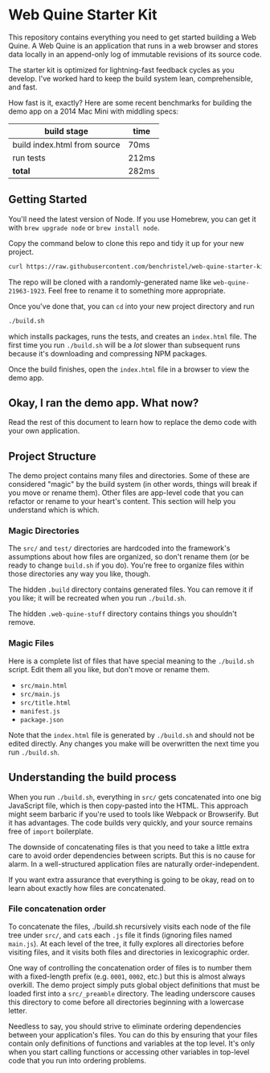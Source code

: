 # Web Quine Starter Kit

This repository contains everything you need to get started
building a Web Quine. A Web Quine is an application that
runs in a web browser and stores data locally in an
append-only log of immutable revisions of its source code.

The starter kit is optimized for lightning-fast feedback
cycles as you develop. I've worked hard to keep the build
system lean, comprehensible, and fast.

How fast is it, exactly? Here are some recent benchmarks for
building the demo app on a 2014 Mac Mini with middling
specs:

build stage | time
----------- | ----
build index.html from source | 70ms
run tests   | 212ms
**total**   | 282ms

## Getting Started

You'll need the latest version of Node. If you use Homebrew,
you can get it with `brew upgrade node` or `brew install node`.

Copy the command below to clone this repo and tidy it up
for your new project.

```bash
curl https://raw.githubusercontent.com/benchristel/web-quine-starter-kit/master/setup.sh | bash
```

The repo will be cloned with a randomly-generated name like
`web-quine-21963-1923`. Feel free to rename it to something
more appropriate.

Once you've done that, you can `cd` into your new project
directory and run

```bash
./build.sh
```

which installs packages, runs the tests, and creates an
`index.html` file. The first time you run `./build.sh` will
be a *lot* slower than subsequent runs because it's
downloading and compressing NPM packages.

Once the build finishes, open the `index.html` file in a
browser to view the demo app.

## Okay, I ran the demo app. What now?

Read the rest of this document to learn how to replace
the demo code with your own application.

## Project Structure

The demo project contains many files and directories. Some
of these are considered "magic" by the build system
(in other words, things will break if you move or rename
them). Other files are app-level code that you can refactor
or rename to your heart's content. This section will help
you understand which is which.

### Magic Directories

The `src/` and `test/` directories are hardcoded into the
framework's assumptions about how files are organized, so
don't rename them (or be ready to change `build.sh` if you
do). You're free to organize files within those directories
any way you like, though.

The hidden `.build` directory contains generated files.
You can remove it if you like; it will be recreated when you
run `./build.sh`.

The hidden `.web-quine-stuff` directory contains things you
shouldn't remove.

### Magic Files

Here is a complete list of files that have special meaning
to the `./build.sh` script. Edit them all you like, but
don't move or rename them.

- `src/main.html`
- `src/main.js`
- `src/title.html`
- `manifest.js`
- `package.json`

Note that the `index.html` file is generated by `./build.sh`
and should not be edited directly. Any changes you make will
be overwritten the next time you run `./build.sh`.

## Understanding the build process

When you run `./build.sh`, everything in `src/` gets
concatenated into one big JavaScript file, which is then
copy-pasted into the HTML. This approach might seem barbaric
if you're used to tools like Webpack or Browserify. But it
has advantages. The code builds very quickly, and your
source remains free of `import` boilerplate.

The downside of concatenating files is that you need
to take a little extra care to avoid order dependencies
between scripts. But this is no cause for alarm. In a
well-structured application files are naturally
order-independent.

If you want extra assurance that everything is going to be
okay, read on to learn about exactly how files are
concatenated.

### File concatenation order

To concatenate the files, ./build.sh recursively visits each
node of the file tree under `src/`, and `cat`s each
`.js` file it finds (ignoring files named `main.js`). At
each level of the tree, it fully explores all directories
before visiting files, and it visits both files and
directories in lexicographic order.

One way of controlling the concatenation order of files is
to number them with a fixed-length prefix (e.g. `0001`,
`0002`, etc.) but this is almost always overkill. The demo
project simply puts global object definitions that must be
loaded first into a `src/_preamble` directory. The leading
underscore causes this directory to come before all
directories beginning with a lowercase letter.

Needless to say, you should strive to eliminate ordering
dependencies between your application's files. You can
do this by ensuring that your files contain only definitions
of functions and variables at the top level. It's only when
you start calling functions or accessing other variables in
top-level code that you run into ordering problems.
